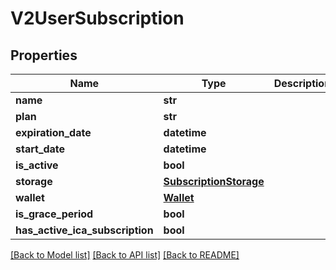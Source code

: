 # V2UserSubscription

## Properties
Name | Type | Description | Notes
------------ | ------------- | ------------- | -------------
**name** | **str** |  | 
**plan** | **str** |  | [optional] 
**expiration_date** | **datetime** |  | [optional] 
**start_date** | **datetime** |  | [optional] 
**is_active** | **bool** |  | [optional] 
**storage** | [**SubscriptionStorage**](SubscriptionStorage.md) |  | [optional] 
**wallet** | [**Wallet**](Wallet.md) |  | [optional] 
**is_grace_period** | **bool** |  | [optional] 
**has_active_ica_subscription** | **bool** |  | [optional] 

[[Back to Model list]](../README.md#documentation-for-models) [[Back to API list]](../README.md#documentation-for-api-endpoints) [[Back to README]](../README.md)

